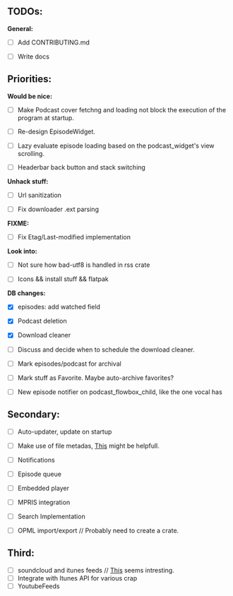 ## TODOs:

**General:**

- [ ] Add CONTRIBUTING.md
- [ ] Write docs


## Priorities:

**Would be nice:**

- [ ] Make Podcast cover fetchng and loading not block the execution of the program at startup.
- [ ] Re-design EpisodeWidget.
- [ ] Lazy evaluate episode loading based on the podcast_widget's view scrolling.
- [ ] Headerbar back button and stack switching


**Unhack stuff:**

- [ ] Url sanitization
- [ ] Fix downloader .ext parsing


**FIXME:**

- [ ] Fix Etag/Last-modified implementation


**Look into:**

- [ ] Not sure how bad-utf8 is handled in rss crate
- [ ] Icons && install stuff && flatpak


**DB changes:**

- [x] episodes: add watched field
- [x] Podcast deletion
- [x] Download cleaner
- [ ] Discuss and decide when to schedule the download cleaner.
- [ ] Mark episodes/podcast for archival
- [ ] Mark stuff as Favorite. Maybe auto-archive favorites?
- [ ] New episode notifier on podcast_flowbox_child, like the one vocal has


## Secondary:

- [ ] Auto-updater, update on startup
- [ ] Make use of file metadas, [This](https://github.com/GuillaumeGomez/audio-video-metadata) might be helpfull.
- [ ] Notifications
- [ ] Episode queue
- [ ] Embedded player
- [ ] MPRIS integration
- [ ] Search Implementation
- [ ] OPML import/export // Probably need to create a crate.


## Third: 

- [ ] soundcloud and itunes feeds // [This](http://getrssfeed.com) seems intresting. 
- [ ] Integrate with Itunes API for various crap
- [ ] YoutubeFeeds
